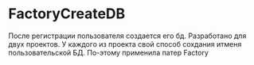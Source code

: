 # FactoryCreateDB
После регистрации пользователя создается его бд. Разработано для двух проектов. 
У каждого из проекта свой способ сохдания итменя пользовательской БД. 
По-этому применила патер Factory
